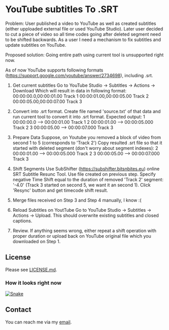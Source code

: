 # YouTube subtitles To .SRT  
Problem: 
User published a video to YouTube as well as created subtitles (either upploaded external file or used YouTube Studio).
Later user decided to cut a piece of video so all time codes going after deleted segment need to be shifted backwards.
As a user I need a mechanism to fix subtitles and update subtitles on YouTube.

Proposed solution:
Going entire path using current tool is unsupported right now.

As of now YouTube supports following formats (https://support.google.com/youtube/answer/2734698), including .srt.
1. Get current subtitles
Go to YouTube Studio -> Subtitles -> Actions -> Download
Which will result in data in following format:
00:00:00.0,00:00:01.00
Track 1
00:00:01.00,00:00:05.00
Track 2
00:00:05.00,00:00:07.00
Track 3

2. Convert into .srt format.
Create file named 'source.txt' of that data and run current tool to convert it into .srt format.
Expected output:
1
00:00:00.0 --> 00:00:01.00
Track 1
2
00:00:01.00 --> 00:00:05.000
Track 2
3
00:00:05.00 --> 00:00:07.000
Track 3

3. Prepare Data
Suppose, on Youtube you removed a block of video from second 1 to 5 (corresponds to 'Track 2')
Copy resulted .srt file so that it started with deleted segment (don't worry about segment indexes):
2
00:00:01.00 --> 00:00:05.000
Track 2
3
00:00:05.00 --> 00:00:07.000
Track 3

4. Shift Segments
Use SubShifter (https://subshifter.bitsnbites.eu) online SRT Subtitle Resunc Tool.
Use file created on previous step.
Specify negative Time Shift equal to the duration of removed 'Track 2' segment: '-4.0' (Track 3 started on second 5, we want it an second 1).
Click 'Resync' button and get timecode shift result.

5. Merge files received on Step 3 and Step 4 manually, I know :(
6. Reload Subtitles on YoutTube
Go to YouTube Studio -> Subtitles -> Actions -> Upload.
This should overwrite existing subtitles and closed captions.

7. Review.
If anything seems wrong, either repeat a shift operation with proper duration or upload back on YouTube original file which you downloaded on Step 1.

## License
Please see [LICENSE.md](LICENSE.md).

### How it looks right now

[![Snake](https://img.youtube.com/vi/RRwygd_7nsk/0.jpg)](https://www.youtube.com/watch?v=RRwygd_7nsk)

## Contact
You can reach me via my [email](mailto://denis.golovin@gmail.com).
